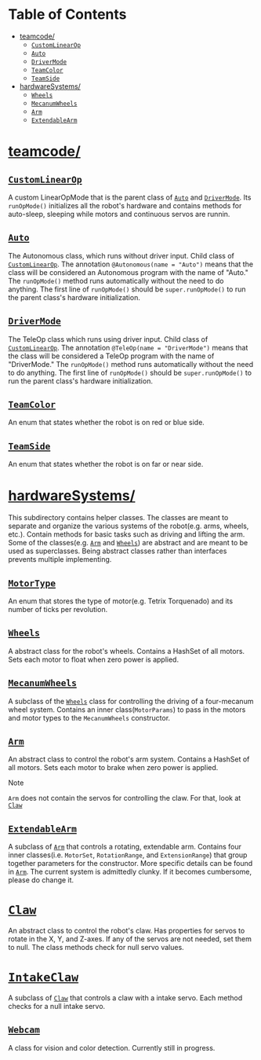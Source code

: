 # Table of Contents

- [teamcode/](#teamcode)
    - [`CustomLinearOp`](#CustomLinearOp)
    - [`Auto`](#Auto)
    - [`DriverMode`](#DriverMode)
    - [`TeamColor`](#TeamColor)
    - [`TeamSide`](#Teamside)
- [hardwareSystems/](#hardwareSystems)
    - [`Wheels`](#Wheels)
    - [`MecanumWheels`](#MecanumWheels)
    - [`Arm`](#Arm)
    - [`ExtendableArm`](#Extendablearm)

# [teamcode/](./)

## [`CustomLinearOp`](./CustomLinearOp.java)

A custom LinearOpMode that is the parent class of [`Auto`](#Auto) and [`DriverMode`](#DriverMode).
Its `runOpMode()` initializes all the robot's hardware and contains methods for auto-sleep,
sleeping while motors and continuous servos are runnin.

## [`Auto`](./Auto.java)

The Autonomous class, which runs without driver input.
Child class of [`CustomLinearOp`](#CustomLinearOp).
The annotation `@Autonomous(name = "Auto")` means that the class will be considered
an Autonomous program with the name of "Auto."
The `runOpMode()` method runs automatically without the need to do anything.
The first line of `runOpMode()` should be `super.runOpMode()` to run the parent class's hardware
initialization.

## [`DriverMode`](./DriverMode.java)

The TeleOp class which runs using driver input.
Child class of [`CustomLinearOp`](#CustomLinearOp).
The annotation `@TeleOp(name = "DriverMode")` means that the class will be considered
a TeleOp program with the name of "DriverMode."
The `runOpMode()` method runs automatically without the need to do anything.
The first line of `runOpMode()` should be `super.runOpMode()` to run the parent class's hardware
initialization.

## [`TeamColor`](./TeamColor.java)

An enum that states whether the robot is on red or blue side.

## [`TeamSide`](./TeamSide.java)

An enum that states whether the robot is on far or near side.

# [hardwareSystems/](./hardwareSystems/)

This subdirectory contains helper classes.
The classes are meant to separate and organize the various systems of the robot(e.g. arms, wheels,
etc.).
Contain methods for basic tasks such as driving and lifting the arm.
Some of the classes(e.g. [`Arm`](#Arm) and [`Wheels`](#Wheels)) are abstract and are meant to be
used as superclasses.
Being abstract classes rather than interfaces prevents multiple implementing.

## [`MotorType`](./hardwareSystems/MotorType.java)

An enum that stores the type of motor(e.g. Tetrix Torquenado) and its number of ticks per
revolution.

## [`Wheels`](./hardwareSystems/Wheels.java)

A abstract class for the robot's wheels.
Contains a HashSet of all motors.
Sets each motor to float when zero power is applied.

## [`MecanumWheels`](./hardwareSystems/MecanumWheels.java)

A subclass of the [`Wheels`](#Wheels) class for controlling the driving of a four-mecanum wheel
system.
Contains an inner class(`MotorParams`) to pass in the motors and motor types to the `MecanumWheels`
constructor.

## [`Arm`](./hardwareSystems/Arm.java)

An abstract class to control the robot's arm system.
Contains a HashSet of all motors.
Sets each motor to brake when zero power is applied.

> [!Note]
> `Arm` does not contain the servos for controlling the claw.
> For that, look at [`Claw`](#Claw)

## [`ExtendableArm`](./hardwareSystems/ExtendableArm.java)

A subclass of [`Arm`](#Arm) that controls a rotating, extendable arm.
Contains four inner classes(i.e. `MotorSet`, `RotationRange`,
and `ExtensionRange`) that group together parameters for the constructor.
More specific details can be found in [`Arm`](#Arm).
The current system is admittedly clunky.
If it becomes cumbersome, please do change it.

# [`Claw`](./hardwareSystems/Claw.java)

An abstract class to control the robot's claw.
Has properties for servos to rotate in the X, Y, and Z-axes.
If any of the servos are not needed, set them to null.
The class methods check for null servo values.

# [`IntakeClaw`](./hardwareSystems/IntakeClaw.java)

A subclass of [`Claw`](#Claw) that controls a claw with a intake servo.
Each method checks for a null intake servo.

## [`Webcam`](./hardwareSystems/Webcam.java)

A class for vision and color detection.
Currently still in progress. 